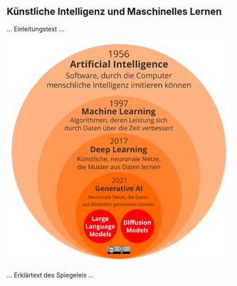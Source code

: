 ## Künstliche Intelligenz und Maschinelles Lernen

... Einleitungstext ...

![](./images/lernos-ki-spiegelei.png)

... Erklärtext des Spiegeleis ...

